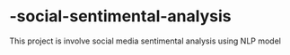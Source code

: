 # -social-sentimental-analysis
This project is involve social media sentimental analysis using NLP model
